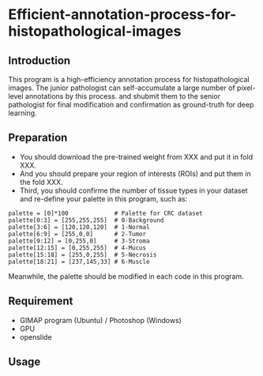 # Efficient-annotation-process-for-histopathological-images

## Introduction
This program is a high-efficiency annotation process for histopathological images. The junior pathologist can self-accumulate a large number of pixel-level annotations by this process. and shubmit them to the senior pathologist for final modification and confirmation as ground-truth for deep learning.

## Preparation

- You should download the pre-trained weight from XXX and put it in fold XXX.
- And you should prepare your region of interests (ROIs) and put them in the fold XXX.
- Third, you should confirme the number of tissue types in your dataset and re-define your palette in this program, such as:
```
palette = [0]*100             # Palette for CRC dataset
palette[0:3] = [255,255,255]  # 0-Background
palette[3:6] = [120,120,120]  # 1-Normal
palette[6:9] = [255,0,0]      # 2-Tumor
palette[9:12] = [0,255,0]     # 3-Stroma
palette[12:15] = [0,255,255]  # 4-Mucus
palette[15:18] = [255,0,255]  # 5-Necrosis
palette[18:21] = [237,145,33] # 6-Muscle
```
Meanwhile, the palette should be modified in each code in this program.

## Requirement
- GIMAP program (Ubuntu) / Photoshop (Windows)
- GPU
- openslide

## Usage

